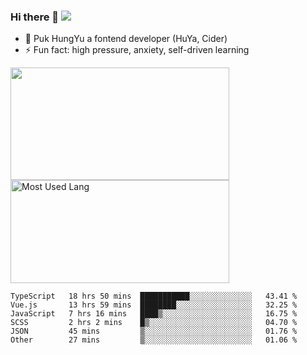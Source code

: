 ### Hi there 👋   ![](https://komarev.com/ghpvc/?username=trojan0523&color=ff69b4&label=PV+Since+2020-1-1)

 - 🔭 Puk HungYu a fontend developer (HuYa, Cider)
 - ⚡ Fun fact: high pressure, anxiety, self-driven learning 

 <img align="left" width="350px" height="180px" src="https://github-readme-stats.vercel.app/api?username=trojan0523&show_icons=true&icon_color=199861&count_private=true" />
 
 <img width="350px" height="165px" alt="Most Used Lang" src="https://github-readme-stats.vercel.app/api/top-langs/?username=trojan0523&layout=compact"/>
 

 <!--START_SECTION:waka-->

```text
TypeScript   18 hrs 50 mins  ███████████░░░░░░░░░░░░░░   43.41 %
Vue.js       13 hrs 59 mins  ████████░░░░░░░░░░░░░░░░░   32.25 %
JavaScript   7 hrs 16 mins   ████▒░░░░░░░░░░░░░░░░░░░░   16.75 %
SCSS         2 hrs 2 mins    █▒░░░░░░░░░░░░░░░░░░░░░░░   04.70 %
JSON         45 mins         ▒░░░░░░░░░░░░░░░░░░░░░░░░   01.76 %
Other        27 mins         ▒░░░░░░░░░░░░░░░░░░░░░░░░   01.06 %
```

<!--END_SECTION:waka-->

 
<!--
**Trojan0523/Trojan0523** is a ✨ _special_ ✨ repository because its `README.md` (this file) appears on your GitHub profile.

Here are some ideas to get you started:

- 👯 looking to collaborate on where? i don`t know
- 🤔 I’m looking for help with ...
- 💬 Ask me about ...
- 📫 How to reach me: ...
- 😄 Pronouns: ...
- ⚡ Fun fact: ...
![](https://komarev.com/ghpvc/?username=trojan0523)
-->
